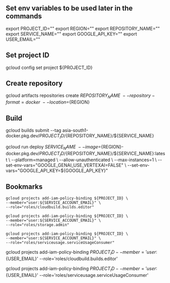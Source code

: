 ## Set env variables to be used later in the commands

export PROJECT_ID=""
export REGION=""
export REPOSITORY_NAME=""
export SERVICE_NAME=""
export GOOGLE_API_KEY=""
export USER_EMAIL=""

## Set project ID

gcloud config set project ${PROJECT_ID}

## Create repository

gcloud artifacts repositories create ${REPOSITORY_NAME} \
    --repository-format=docker \
    --location=${REGION}

## Build

gcloud builds submit --tag asia-south1-docker.pkg.dev/${PROJECT_ID}/${REPOSITORY_NAME}/${SERVICE_NAME}

gcloud run deploy $SERVICE_NAME \
    --image=${REGION}-docker.pkg.dev/${PROJECT_ID}/${REPOSITORY_NAME}/${SERVICE_NAME}:latest \
 --platform=managed \
 --allow-unauthenticated \
 --max-instances=1 \
 --set-env-vars="GOOGLE_GENAI_USE_VERTEXAI=FALSE" \
 --set-env-vars="GOOGLE_API_KEY=${GOOGLE_API_KEY}"

## Bookmarks

```
gcloud projects add-iam-policy-binding ${PROJECT_ID} \
--member="user:${SERVICE_ACCOUNT_EMAIL}" \
--role="roles/cloudbuild.builds.editor"

gcloud projects add-iam-policy-binding ${PROJECT_ID} \
--member="user:${SERVICE_ACCOUNT_EMAIL}" \
--role="roles/storage.admin"

gcloud projects add-iam-policy-binding ${PROJECT_ID} \
--member="user:${SERVICE_ACCOUNT_EMAIL}" \
--role="roles/serviceusage.serviceUsageConsumer"
```

gcloud projects add-iam-policy-binding ${PROJECT_ID} --member='user:${USER_EMAIL}' --role='roles/cloudbuild.builds.editor'

gcloud projects add-iam-policy-binding ${PROJECT_ID} --member='user:${USER_EMAIL}' --role='roles/serviceusage.serviceUsageConsumer'